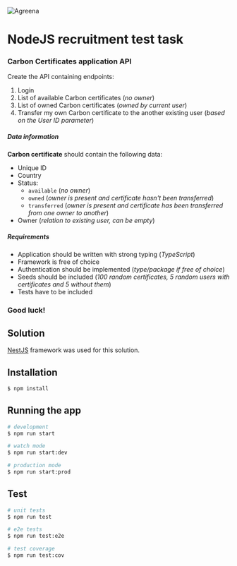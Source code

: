 ![Agreena](https://agreena.com/wp-content/uploads/2021/06/agreena-logo.svg)

# NodeJS recruitment test task

### Carbon Certificates application API
Create the API containing endpoints:
1. Login
2. List of available Carbon certificates (*no owner*)
3. List of owned Carbon certificates (*owned by current user*)
4. Transfer my own Carbon certificate to the another existing user (*based on the User ID parameter*)

##### Data information
**Carbon certificate** should contain the following data:
- Unique ID
- Country
- Status:
  - `available` (*no owner*)
  - `owned` (*owner is present and certificate hasn't been transferred*)
  - `transferred` (*owner is present and certificate has been transferred from one owner to another*)
- Owner (*relation to existing user, can be empty*)

##### Requirements
- Application should be written with strong typing (*TypeScript*)
- Framework is free of choice
- Authentication should be implemented (*type/package if free of choice*)
- Seeds should be included (*100 random certificates, 5 random users with certificates and 5 without them*)
- Tests have to be included

### Good luck!

## Solution
[NestJS](https://nestjs.com/) framework was used for this solution. 

## Installation

```bash
$ npm install
```

## Running the app

```bash
# development
$ npm run start

# watch mode
$ npm run start:dev

# production mode
$ npm run start:prod
```

## Test

```bash
# unit tests
$ npm run test

# e2e tests
$ npm run test:e2e

# test coverage
$ npm run test:cov
```

